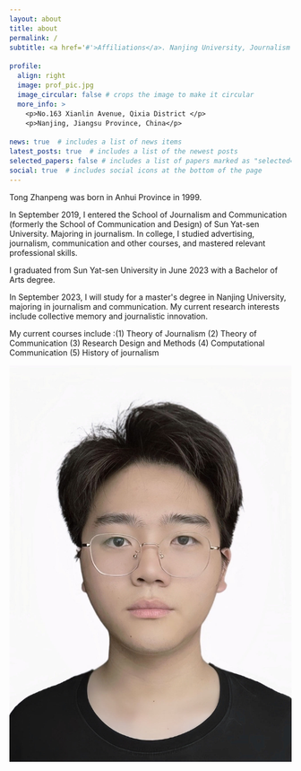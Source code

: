 ```yaml
---
layout: about
title: about
permalink: /
subtitle: <a href='#'>Affiliations</a>. Nanjing University, Journalism and Communication School

profile:
  align: right
  image: prof_pic.jpg
  image_circular: false # crops the image to make it circular
  more_info: >
    <p>No.163 Xianlin Avenue, Qixia District </p>
    <p>Nanjing, Jiangsu Province, China</p>

news: true  # includes a list of news items
latest_posts: true  # includes a list of the newest posts
selected_papers: false # includes a list of papers marked as "selected={true}"
social: true  # includes social icons at the bottom of the page
---
```


Tong Zhanpeng was born in Anhui Province in 1999.

In September 2019, I entered the School of Journalism and Communication (formerly the School of Communication and Design) of Sun Yat-sen University. Majoring in journalism. In college, I studied advertising, journalism, communication and other courses, and mastered relevant professional skills.

I graduated from Sun Yat-sen University in June 2023 with a Bachelor of Arts degree.

In September 2023, I will study for a master's degree in Nanjing University, majoring in journalism and communication. My current research interests include collective memory and journalistic innovation.

My current courses include :(1) Theory of Journalism (2) Theory of Communication (3) Research Design and Methods (4) Computational Communication (5) History of journalism

<img src="/assets/img/证件照.JPG" align = "middle" width ="800px">
 
